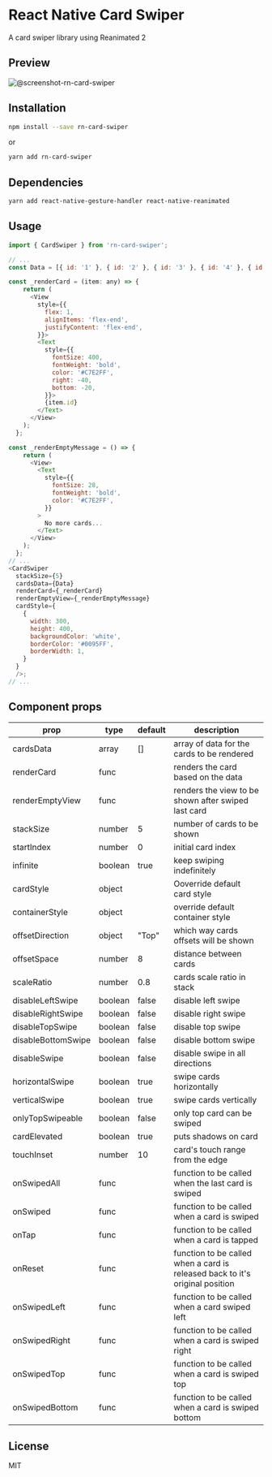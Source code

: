 # React Native Card Swiper

A card swiper library using Reanimated 2

## Preview

![@screenshot-rn-card-swiper](https://github.com/r3tr0c0d3r/rn-card-swiper/blob/master/screenshots/screenshot-rn-card-swiper.gif?raw=true)

## Installation

```sh
npm install --save rn-card-swiper
```

or

```sh
yarn add rn-card-swiper
```

## Dependencies

```sh
yarn add react-native-gesture-handler react-native-reanimated
```
## Usage

```js
import { CardSwiper } from 'rn-card-swiper';

// ...
const Data = [{ id: '1' }, { id: '2' }, { id: '3' }, { id: '4' }, { id: '5' }, { id: '6' }, { id: '7' }];

const _renderCard = (item: any) => {
    return (
      <View
        style={{
          flex: 1,
          alignItems: 'flex-end',
          justifyContent: 'flex-end',
        }}>
        <Text
          style={{
            fontSize: 400,
            fontWeight: 'bold',
            color: '#C7E2FF',
            right: -40,
            bottom: -20,
          }}>
          {item.id}
        </Text>
      </View>
    );
  };

const _renderEmptyMessage = () => {
    return (
      <View>
        <Text
          style={{
            fontSize: 28,
            fontWeight: 'bold',
            color: '#C7E2FF',
          }}
        >
          No more cards...
        </Text>
      </View>
    );
  };
// ...
<CardSwiper
  stackSize={5}
  cardsData={Data}
  renderCard={_renderCard}
  renderEmptyView={_renderEmptyMessage}
  cardStyle={
    {
      width: 300,
      height: 400,
      backgroundColor: 'white',
      borderColor: '#0095FF',
      borderWidth: 1,
    }
  }
  />;
// ...
```

## Component props

| prop                | type           | default       | description                                                                               |
| ------------------- | -------------- | ------------- | ----------------------------------------------------------------------------------------- |
| cardsData           | array          | []            | array of data for the cards to be rendered |
| renderCard          | func           |               | renders the card based on the data |
| renderEmptyView     | func           |               | renders the view to be shown after swiped last card |
| stackSize           | number         | 5             | number of cards to be shown      |
| startIndex          | number         | 0             | initial card index               |
| infinite            | boolean        | true          | keep swiping indefinitely        |
| cardStyle           | object         |               | Ooverride default card style     |
| containerStyle      | object         |               | override default container style |
| offsetDirection     | object         | "Top"         | which way cards offsets will be shown |
| offsetSpace         | number         | 8             | distance between cards           |
| scaleRatio          | number         | 0.8           | cards scale ratio in stack       |
| disableLeftSwipe    | boolean        | false         | disable left swipe               |
| disableRightSwipe   | boolean        | false         | disable right swipe              |
| disableTopSwipe     | boolean        | false         | disable top swipe                |
| disableBottomSwipe  | boolean        | false         | disable bottom swipe             |
| disableSwipe        | boolean        | false         | disable swipe in all directions  |
| horizontalSwipe     | boolean        | true          | swipe cards horizontally         |
| verticalSwipe       | boolean        | true          | swipe cards vertically           |
| onlyTopSwipeable    | boolean        | false         | only top card can be swiped      |
| cardElevated        | boolean        | true          | puts shadows on card             |
| touchInset          | number         | 10            | card's touch range from the edge  |
| onSwipedAll         | func           |               | function to be called when the last card is swiped |
| onSwiped            | func           |               | function to be called when a card is swiped |
| onTap               | func           |               | function to be called when a card is tapped |
| onReset             | func           |               | function to be called when a card is released back to it's original position |
| onSwipedLeft        | func           |               | function to be called when a card swiped left |
| onSwipedRight       | func           |               | function to be called when a card is swiped right |
| onSwipedTop         | func           |               | function to be called when a card is swiped top |
| onSwipedBottom      | func           |               | function to be called when a card is swiped bottom |

## License

MIT
